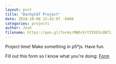 ```yaml
---
layout: post
title: "DarbyCAT Project"
date: 2018-10-08 15:42:07 -0400
categories: projects
author: Josh
filename: https://goo.gl/forms/MWDcXrtYZVO3cdBf1
---
```

Project time! Make something in p5\*js. Have fun. 

Fill out this form so I know what you're doing: [Form](https://goo.gl/forms/MWDcXrtYZVO3cdBf1)
